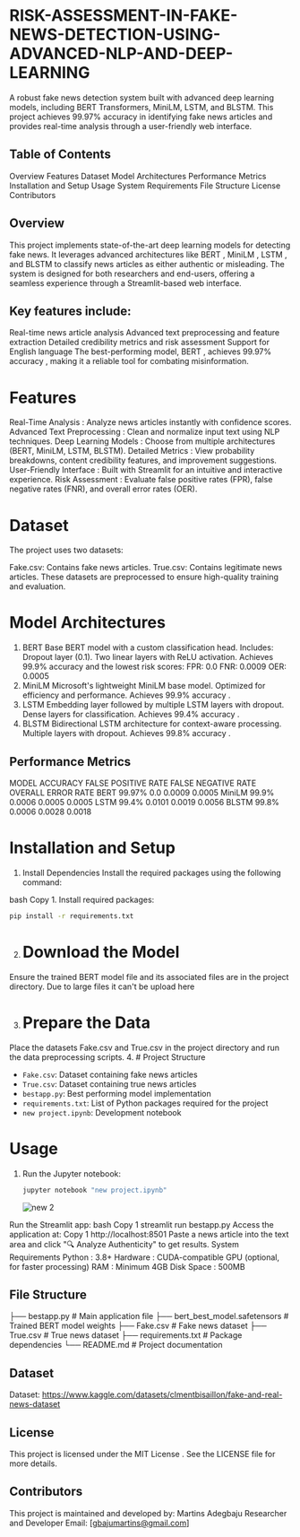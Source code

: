 # RISK-ASSESSMENT-IN-FAKE-NEWS-DETECTION-USING-ADVANCED-NLP-AND-DEEP-LEARNING
A robust fake news detection system built with advanced deep learning models, including BERT Transformers, MiniLM, LSTM, and BLSTM. This project achieves 99.97% accuracy in identifying fake news articles and provides real-time analysis through a user-friendly web interface.

## Table of Contents
Overview
Features
Dataset
Model Architectures
Performance Metrics
Installation and Setup
Usage
System Requirements
File Structure
License
Contributors

## Overview
This project implements state-of-the-art deep learning models for detecting fake news. It leverages advanced architectures like BERT , MiniLM , LSTM , and BLSTM to classify news articles as either authentic or misleading. The system is designed for both researchers and end-users, offering a seamless experience through a Streamlit-based web interface.

## Key features include:

Real-time news article analysis
Advanced text preprocessing and feature extraction
Detailed credibility metrics and risk assessment
Support for English language
The best-performing model, BERT , achieves 99.97% accuracy , making it a reliable tool for combating misinformation.

# Features
Real-Time Analysis : Analyze news articles instantly with confidence scores.
Advanced Text Preprocessing : Clean and normalize input text using NLP techniques.
Deep Learning Models : Choose from multiple architectures (BERT, MiniLM, LSTM, BLSTM).
Detailed Metrics : View probability breakdowns, content credibility features, and improvement suggestions.
User-Friendly Interface : Built with Streamlit for an intuitive and interactive experience.
Risk Assessment : Evaluate false positive rates (FPR), false negative rates (FNR), and overall error rates (OER).
# Dataset
The project uses two datasets:

Fake.csv: Contains fake news articles.
True.csv: Contains legitimate news articles.
These datasets are preprocessed to ensure high-quality training and evaluation.

# Model Architectures
1. BERT
Base BERT model with a custom classification head.
Includes:
Dropout layer (0.1).
Two linear layers with ReLU activation.
Achieves 99.9% accuracy and the lowest risk scores:
FPR: 0.0
FNR: 0.0009
OER: 0.0005
2. MiniLM
Microsoft's lightweight MiniLM base model.
Optimized for efficiency and performance.
Achieves 99.9% accuracy .
3. LSTM
Embedding layer followed by multiple LSTM layers with dropout.
Dense layers for classification.
Achieves 99.4% accuracy .
4. BLSTM
Bidirectional LSTM architecture for context-aware processing.
Multiple layers with dropout.
Achieves 99.8% accuracy .
##  Performance Metrics
MODEL   ACCURACY  FALSE POSITIVE RATE    FALSE NEGATIVE RATE    OVERALL ERROR RATE 
BERT     99.97%         0.0                  0.0009                  0.0005
MiniLM   99.9%         0.0006                 0.0005                   0.0005
LSTM     99.4%         0.0101                 0.0019                   0.0056
BLSTM    99.8%         0.0006                 0.0028                   0.0018

# Installation and Setup
1. Install Dependencies
Install the required packages using the following command:

bash
Copy
1.
Install required packages:
   ```bash
   pip install -r requirements.txt
   ```
2. # Download the Model
Ensure the trained BERT model file and its associated files are in the project directory.
Due to large files it can't be upload here

3. # Prepare the Data
Place the datasets Fake.csv and True.csv in the project directory and run the data preprocessing scripts.
4. # Project Structure
- `Fake.csv`: Dataset containing fake news articles
- `True.csv`: Dataset containing true news articles 
- `bestapp.py`: Best performing model implementation
- `requirements.txt`: List of Python packages required for the project
- `new project.ipynb`: Development notebook
# Usage
1. Run the Jupyter notebook:
   ```bash
   jupyter notebook "new project.ipynb"
   ```
   ![new 2](https://github.com/user-attachments/assets/f5fb7ba7-8ac3-4014-86b6-7804e310d618)

Run the Streamlit app:
bash
Copy
1
streamlit run bestapp.py
Access the application at:
Copy
1
http://localhost:8501
Paste a news article into the text area and click "🔍 Analyze Authenticity" to get results.
System Requirements
Python : 3.8+
Hardware : CUDA-compatible GPU (optional, for faster processing)
RAM : Minimum 4GB
Disk Space : 500MB


##  File Structure
├── bestapp.py                  # Main application file
├── bert_best_model.safetensors # Trained BERT model weights
├── Fake.csv                    # Fake news dataset
├── True.csv                    # True news dataset
├── requirements.txt            # Package dependencies
└── README.md                   # Project documentation

## Dataset
Dataset: https://www.kaggle.com/datasets/clmentbisaillon/fake-and-real-news-dataset

## License
This project is licensed under the MIT License . See the LICENSE file for more details.

## Contributors
This project is maintained and developed by:
Martins Adegbaju
Researcher and Developer
Email: [gbajumartins@gmail.com]
